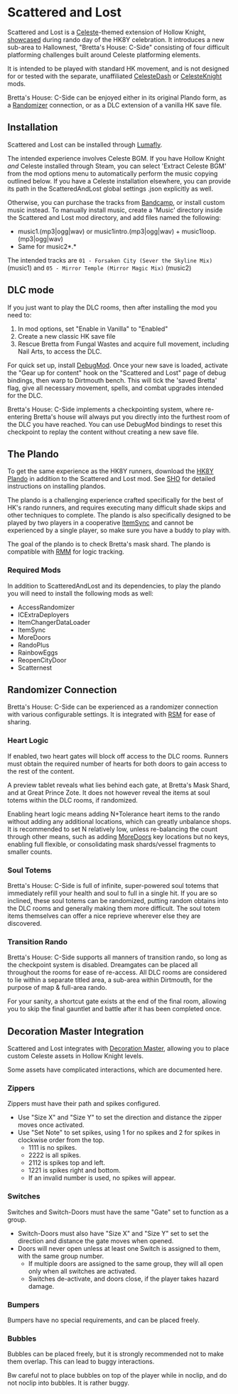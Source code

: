 ﻿# Scattered and Lost

Scattered and Lost is a [Celeste](https://www.celestegame.com/)-themed extension of Hollow Knight, [showcased](https://www.twitch.tv/videos/2387984304?collection=g3fP-sl7JhgoHQ) during rando day of the HK8Y celebration. It introduces a new sub-area to Hallownest, "Bretta's House: C-Side" consisting of four difficult platforming challenges built around Celeste platforming elements.

It is intended to be played with standard HK movement, and is not designed for or tested with the separate, unaffiliated [CelesteDash](https://github.com/kot9pa16lvl/HKCelesteDash) or [CelesteKnight](https://github.com/zoteline/CelesteKnight) mods.

Bretta's House: C-Side can be enjoyed either in its original Plando form, as a [Randomizer](https://github.com/homothetyhk/RandomizerMod) connection, or as a DLC extension of a vanilla HK save file.

## Installation

Scattered and Lost can be installed through [Lumafly](https://themulhima.github.io/Lumafly/).

The intended experience involves Celeste BGM. If you have Hollow Knight _and_ Celeste installed through Steam, you can select 'Extract Celeste BGM' from the mod options menu to automatically perform the music copying outlined below. If you have a Celeste installation elsewhere, you can provide its path in the ScatteredAndLost global settings .json explicitly as well.

Otherwise, you can purchase the tracks from [Bandcamp](https://radicaldreamland.bandcamp.com/album/celeste-b-sides), or install custom music instead. To manually install music, create a 'Music' directory inside the Scattered and Lost mod directory, and add files named the following:

  - music1.(mp3|ogg|wav) or music1intro.(mp3|ogg|wav) + music1loop.(mp3|ogg|wav)
  - Same for music2*.*

The intended tracks are `01 - Forsaken City (Sever the Skyline Mix)` (music1) and `05 - Mirror Temple (Mirror Magic Mix)` (music2)

## DLC mode

If you just want to play the DLC rooms, then after installing the mod you need to:

1)  In mod options, set "Enable in Vanilla" to "Enabled"
2)  Create a new classic HK save file
3)  Rescue Bretta from Fungal Wastes and acquire full movement, including Nail Arts, to access the DLC.

For quick set up, install [DebugMod](https://github.com/TheMulhima/HollowKnight.DebugMod). Once your new save is loaded, activate the "Gear up for content" hook on the "Scattered and Lost" page of debug bindings, then warp to Dirtmouth bench. This will tick the 'saved Bretta' flag, give all necessary movement, spells, and combat upgrades intended for the DLC.

Bretta's House: C-Side implements a checkpointing system, where re-entering Bretta's house will always put you directly into the furthest room of the DLC you have reached. You can use DebugMod bindings to reset this checkpoint to replay the content without creating a new save file.

## The Plando

To get the same experience as the HK8Y runners, download the [HK8Y Plando](https://github.com/dplochcoder/HollowKnight.ScatteredAndLost/blob/main/ScatteredAndLost/Plando/HK8Y%20Scattered%20and%20Lost.zip) in addition to the Scattered and Lost mod. See [SHO](https://www.smallhomothetyorganization.org/rando/plandoguide) for detailed instructions on installing plandos.

The plando is a challenging experience crafted specifically for the best of HK's rando runners, and requires executing many difficult shade skips and other techniques to complete. The plando is also specifically designed to be played by two players in a cooperative [ItemSync](https://github.com/Shadudev/HollowKnight.MultiWorld/blob/master/ItemSyncMod/README.md) and cannot be experienced by a single player, so make sure you have a buddy to play with.

The goal of the plando is to check Bretta's mask shard. The plando is compatible with [RMM](https://github.com/syyePhenomenol/RandoMapMod) for logic tracking.

### Required Mods

In addition to ScatteredAndLost and its dependencies, to play the plando you will need to install the following mods as well:

- AccessRandomizer
- ICExtraDeployers
- ItemChangerDataLoader
- ItemSync
- MoreDoors
- RandoPlus
- RainbowEggs
- ReopenCityDoor
- Scatternest

## Randomizer Connection

Bretta's House: C-Side can be experienced as a randomizer connection with various configurable settings. It is integrated with [RSM](https://github.com/BadMagic100/RandoSettingsManager) for ease of sharing.

### Heart Logic

If enabled, two heart gates will block off access to the DLC rooms. Runners must obtain the required number of hearts for both doors to gain access to the rest of the content.

A preview tablet reveals what lies behind each gate, at Bretta's Mask Shard, and at Great Prince Zote. It does not however reveal the items at soul totems within the DLC rooms, if randomized.

Enabling heart logic means adding N+Tolerance heart items to the rando without adding any additional locations, which can greatly unbalance shops. It is recommended to set N relatively low, unless re-balancing the count through other means, such as adding [MoreDoors](https://github.com/dplochcoder/HollowKnight.MoreDoors) key locations but no keys, enabling full flexible, or consolidating mask shards/vessel fragments to smaller counts.

### Soul Totems

Bretta's House: C-Side is full of infinite, super-powered soul totems that immediately refill your health and soul to full in a single hit. If you are so inclined, these soul totems can be randomized, putting random obtains into the DLC rooms and generally making them more difficult. The soul totem items themselves can offer a nice reprieve wherever else they are discovered.

### Transition Rando

Bretta's House: C-Side supports all manners of transition rando, so long as the checkpoint system is disabled. Dreamgates can be placed all throughout the rooms for ease of re-access. All DLC rooms are considered to lie within a separate titled area, a sub-area within Dirtmouth, for the purpose of map & full-area rando.

For your sanity, a shortcut gate exists at the end of the final room, allowing you to skip the final gauntlet and battle after it has been completed once.

## Decoration Master Integration

Scattered and Lost integrates with [Decoration Master](https://github.com/ygsbzr/HollowKnight.Decoration/tree/master), allowing you to place custom Celeste assets in Hollow Knight levels.

Some assets have complicated interactions, which are documented here.

### Zippers

Zippers must have their path and spikes configured.

- Use "Size X" and "Size Y" to set the direction and distance the zipper moves once activated.
- Use "Set Note" to set spikes, using 1 for no spikes and 2 for spikes in clockwise order from the top.
    - 1111 is no spikes.
    - 2222 is all spikes.
    - 2112 is spikes top and left.
    - 1221 is spikes right and bottom.
    - If an invalid number is used, no spikes will appear.

### Switches

Switches and Switch-Doors must have the same "Gate" set to function as a group.

- Switch-Doors must also have "Size X" and "Size Y" set to set the direction and distance the gate moves when opened.
- Doors will never open unless at least one Switch is assigned to them, with the same group number.
    - If multiple doors are assigned to the same group, they will all open only when all switches are activated.
    - Switches de-activate, and doors close, if the player takes hazard damage.

### Bumpers

Bumpers have no special requirements, and can be placed freely.

### Bubbles

Bubbles can be placed freely, but it is strongly recommended not to make them overlap. This can lead to buggy interactions.

Bw careful not to place bubbles on top of the player while in noclip, and do not noclip into bubbles. It is rather buggy.
